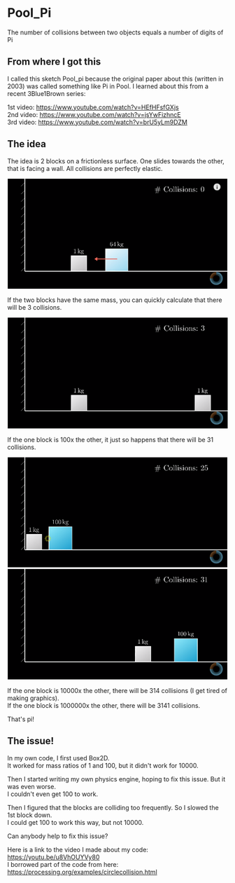 # Pool_Pi
The number of collisions between two objects equals a number of digits of Pi 

## From where I got this
I called this sketch Pool_pi because the original paper about this (written in 2003) was called something like Pi in Pool. I learned about this from a recent 3Blue1Brown series:

1st video: https://www.youtube.com/watch?v=HEfHFsfGXjs   
2nd video: https://www.youtube.com/watch?v=jsYwFizhncE   
3rd video: https://www.youtube.com/watch?v=brU5yLm9DZM

## The idea
The idea is 2 blocks on a frictionless surface. One slides towards the other, that is facing a wall. All collisions are perfectly elastic.

![Graphic0](collision_counting_graphic0.png)

If the two blocks have the same mass, you can quickly calculate that there will be 3 collisions.

![Graphic1](collision_counting_graphic1.png)

If the one block is 100x the other, it just so happens that there will be 31 collisions.

![Graphic2](collision_counting_graphic2.png)
![Graphic3](collision_counting_graphic3.png)

If the one block is 10000x the other, there will be 314 collisions (I get tired of making graphics).  
If the one block is 1000000x the other, there will be 3141 collisions.

That's pi!

## The issue!

In my own code, I first used Box2D.  
It worked for mass ratios of 1 and 100, but it didn't work for 10000.

Then I started writing my own physics engine, hoping to fix this issue. But it was even worse.  
I couldn't even get 100 to work.

Then I figured that the blocks are colliding too frequently. So I slowed the 1st block down.  
I could get 100 to work this way, but not 10000.

Can anybody help to fix this issue?



Here is a link to the video I made about my code: https://youtu.be/u8VhOUYVy80  
I borrowed part of the code from here: https://processing.org/examples/circlecollision.html
